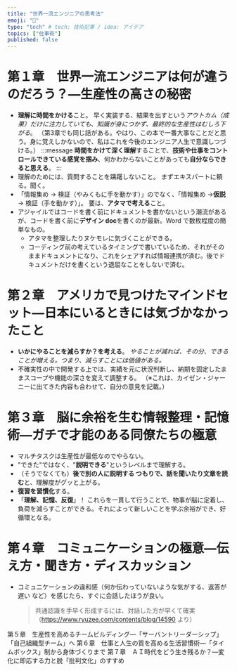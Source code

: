 ```yaml
---
title: "世界一流エンジニアの思考法"
emoji: "🤔"
type: "tech" # tech: 技術記事 / idea: アイデア
topics: ["仕事術"]
published: false
---
```


# 第１章　世界一流エンジニアは何が違うのだろう？―生産性の高さの秘密

- **理解に時間をかける**こと。
  早く実装する、結果を出すという*アウトカム（成果）だけに注力していても、知識が身につかず、最終的な生産性はむしろ下がる*。
  （第3章でも同じ話がある。やはり、この本で一番大事なことだと思う。身に覚えしかないので、私はこれを今後のエンジニア人生で意識しつづける。）
  :::message
  **時間をかけて深く理解**することで、**技術や仕事をコントロールできている感覚を掴み**、何かわからないことがあっても**自分ならできると思える**。
  :::
- 理解のためには、質問することを躊躇しないこと。
  まずエキスパートに頼る。聞く。
- 「情報集め → 検証（やみくもに手を動かす）」のでなく、「情報集め →**仮説**→ 検証（手を動かす）」。
  要は、**アタマで考える**こと。
- アジャイルではコードを書く前にドキュメントを書かないという潮流があるが、コードを書く前に**デザイン doc**を書くのが最新。Word で数枚程度の簡単なもの。
  - アタマを整理したりヌケモレに気づくことができる。
  - コーディング前の考えているタイミングで書いているため、それがそのままドキュメントになり、これをシェアすれば情報連携が済む。後でドキュメントだけを書くという退屈なことをしないで済む。

# 第２章　アメリカで見つけたマインドセット―日本にいるときには気づかなかったこと

- **いかにやることを減らすか？を考える**。
  *やることが減れば、その分、できることが増える。つまり、減らすことには価値がある。*
- 不確実性の中で開発する上では、実績を元に状況判断し、納期を固定したままスコープや機能の深さを変えて調整する。
  （※これは、カイゼン・ジャーニーに出てきた内容も合わせて、自分の意見を記載。）

# 第３章　脳に余裕を生む情報整理・記憶術―ガチで才能のある同僚たちの極意

- マルチタスクは生産性が最低なのでやらない。
- "できた"ではなく、"**説明できる**"というレベルまで理解する。
- （そうでなくても）**後で別の人に説明する つもりで、話を聞いたり文章を読む**と、理解度がグッと上がる。
- **復習を習慣化**する。
- 「**理解、記憶、反復**」！
  これらを一貫して行うことで、物事が脳に定着し、負荷を減らすことができる。それによって新しいことを学ぶ余裕ができ、好循環となる。

# 第４章　コミュニケーションの極意―伝え方・聞き方・ディスカッション

- コミュニケーションの違和感（何か伝わっていないような気がする、返答が遅い など）を感じたら、すぐに会話したほうが良い。
  >共通認識を手早く形成するには、対話した方が早くて確実
  （https://www.ryuzee.com/contents/blog/14590 より）


第５章　生産性を高めるチームビルディング―「サーバントリーダーシップ」「自己組織型チーム」へ
第６章　仕事と人生の質を高める生活習慣術―「タイムボックス」制から身体づくりまで
第７章　ＡＩ時代をどう生き残るか？―変化に即応する力と脱「批判文化」のすすめ
